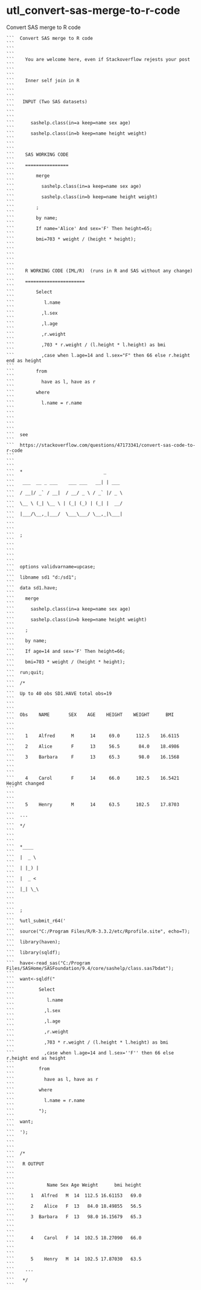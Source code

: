 # utl_convert-sas-merge-to-r-code
Convert SAS merge to R code

    ```  Convert SAS merge to R code                                                                                                                                  ```
    ```                                                                                                                                                               ```
    ```    You are welcome here, even if Stackoverflow rejests your post                                                                                              ```
    ```                                                                                                                                                               ```
    ```    Inner self join in R                                                                                                                                       ```
    ```                                                                                                                                                               ```
    ```   INPUT (Two SAS datasets)                                                                                                                                    ```
    ```                                                                                                                                                               ```
    ```      sashelp.class(in=a keep=name sex age)                                                                                                                    ```
    ```      sashelp.class(in=b keep=name height weight)                                                                                                              ```
    ```                                                                                                                                                               ```
    ```    SAS WORKING CODE                                                                                                                                           ```
    ```    ================                                                                                                                                           ```
    ```        merge                                                                                                                                                  ```
    ```          sashelp.class(in=a keep=name sex age)                                                                                                                ```
    ```          sashelp.class(in=b keep=name height weight)                                                                                                          ```
    ```        ;                                                                                                                                                      ```
    ```        by name;                                                                                                                                               ```
    ```        If name='Alice' And sex='F' Then height=65;                                                                                                            ```
    ```        bmi=703 * weight / (height * height);                                                                                                                  ```
    ```                                                                                                                                                               ```
    ```                                                                                                                                                               ```
    ```    R WORKING CODE (IML/R)  (runs in R and SAS without any change)                                                                                             ```
    ```    ======================                                                                                                                                     ```
    ```        Select                                                                                                                                                 ```
    ```           l.name                                                                                                                                              ```
    ```          ,l.sex                                                                                                                                               ```
    ```          ,l.age                                                                                                                                               ```
    ```          ,r.weight                                                                                                                                            ```
    ```          ,703 * r.weight / (l.height * l.height) as bmi                                                                                                       ```
    ```          ,case when l.age=14 and l.sex="F" then 66 else r.height end as height                                                                                ```
    ```        from                                                                                                                                                   ```
    ```          have as l, have as r                                                                                                                                 ```
    ```        where                                                                                                                                                  ```
    ```          l.name = r.name                                                                                                                                      ```
    ```                                                                                                                                                               ```
    ```                                                                                                                                                               ```
    ```  see                                                                                                                                                          ```
    ```  https://stackoverflow.com/questions/47173341/convert-sas-code-to-r-code                                                                                      ```
    ```                                                                                                                                                               ```
    ```  *                              _                                                                                                                             ```
    ```   ___  __ _ ___    ___ ___   __| | ___                                                                                                                        ```
    ```  / __|/ _` / __|  / __/ _ \ / _` |/ _ \                                                                                                                       ```
    ```  \__ \ (_| \__ \ | (_| (_) | (_| |  __/                                                                                                                       ```
    ```  |___/\__,_|___/  \___\___/ \__,_|\___|                                                                                                                       ```
    ```                                                                                                                                                               ```
    ```  ;                                                                                                                                                            ```
    ```                                                                                                                                                               ```
    ```                                                                                                                                                               ```
    ```  options validvarname=upcase;                                                                                                                                 ```
    ```  libname sd1 "d:/sd1";                                                                                                                                        ```
    ```  data sd1.have;                                                                                                                                               ```
    ```    merge                                                                                                                                                      ```
    ```      sashelp.class(in=a keep=name sex age)                                                                                                                    ```
    ```      sashelp.class(in=b keep=name height weight)                                                                                                              ```
    ```    ;                                                                                                                                                          ```
    ```    by name;                                                                                                                                                   ```
    ```    If age=14 and sex='F' Then height=66;                                                                                                                      ```
    ```    bmi=703 * weight / (height * height);                                                                                                                      ```
    ```  run;quit;                                                                                                                                                    ```
    ```  /*                                                                                                                                                           ```
    ```  Up to 40 obs SD1.HAVE total obs=19                                                                                                                           ```
    ```                                                                                                                                                               ```
    ```  Obs    NAME       SEX    AGE    HEIGHT    WEIGHT      BMI                                                                                                    ```
    ```                                                                                                                                                               ```
    ```    1    Alfred      M      14     69.0      112.5    16.6115                                                                                                  ```
    ```    2    Alice       F      13     56.5       84.0    18.4986                                                                                                  ```
    ```    3    Barbara     F      13     65.3       98.0    16.1568                                                                                                  ```
    ```                                                                                                                                                               ```
    ```    4    Carol       F      14     66.0      102.5    16.5421  Height changed                                                                                  ```
    ```                                                                                                                                                               ```
    ```    5    Henry       M      14     63.5      102.5    17.8703                                                                                                  ```
    ```  ...                                                                                                                                                          ```
    ```  */                                                                                                                                                           ```
    ```                                                                                                                                                               ```
    ```  *____                                                                                                                                                        ```
    ```  |  _ \                                                                                                                                                       ```
    ```  | |_) |                                                                                                                                                      ```
    ```  |  _ <                                                                                                                                                       ```
    ```  |_| \_\                                                                                                                                                      ```
    ```                                                                                                                                                               ```
    ```  ;                                                                                                                                                            ```
    ```  %utl_submit_r64('                                                                                                                                            ```
    ```  source("C:/Program Files/R/R-3.3.2/etc/Rprofile.site", echo=T);                                                                                              ```
    ```  library(haven);                                                                                                                                              ```
    ```  library(sqldf);                                                                                                                                              ```
    ```  have<-read_sas("C:/Program Files/SASHome/SASFoundation/9.4/core/sashelp/class.sas7bdat");                                                                    ```
    ```  want<-sqldf("                                                                                                                                                ```
    ```         Select                                                                                                                                                ```
    ```            l.name                                                                                                                                             ```
    ```           ,l.sex                                                                                                                                              ```
    ```           ,l.age                                                                                                                                              ```
    ```           ,r.weight                                                                                                                                           ```
    ```           ,703 * r.weight / (l.height * l.height) as bmi                                                                                                      ```
    ```           ,case when l.age=14 and l.sex=''F'' then 66 else r.height end as height                                                                             ```
    ```         from                                                                                                                                                  ```
    ```           have as l, have as r                                                                                                                                ```
    ```         where                                                                                                                                                 ```
    ```           l.name = r.name                                                                                                                                     ```
    ```         ");                                                                                                                                                   ```
    ```  want;                                                                                                                                                        ```
    ```  ');                                                                                                                                                          ```
    ```                                                                                                                                                               ```
    ```  /*                                                                                                                                                           ```
    ```   R OUTPUT                                                                                                                                                    ```
    ```                                                                                                                                                               ```
    ```            Name Sex Age Weight      bmi height                                                                                                                ```
    ```      1   Alfred   M  14  112.5 16.61153   69.0                                                                                                                ```
    ```      2    Alice   F  13   84.0 18.49855   56.5                                                                                                                ```
    ```      3  Barbara   F  13   98.0 16.15679   65.3                                                                                                                ```
    ```                                                                                                                                                               ```
    ```      4    Carol   F  14  102.5 18.27090   66.0                                                                                                                ```
    ```                                                                                                                                                               ```
    ```      5    Henry   M  14  102.5 17.87030   63.5                                                                                                                ```
    ```    ...                                                                                                                                                        ```
    ```   */                                                                                                                                                          ```

